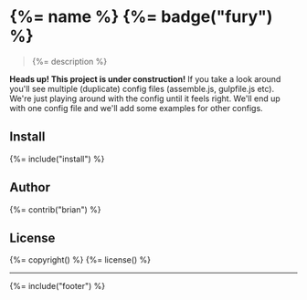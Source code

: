 # {%= name %} {%= badge("fury") %}

> {%= description %}

**Heads up! This project is under construction!** If you take a look around you'll see multiple (duplicate) config files (assemble.js, gulpfile.js etc). We're just playing around with the config until it feels right. We'll end up with one config file and we'll add some examples for other configs.

## Install
{%= include("install") %}

## Author
{%= contrib("brian") %}

## License
{%= copyright() %}
{%= license() %}

***

{%= include("footer") %}


[permalinks]: https://github.com/assemble/assemble-contrib-permalinks "Permalinks middleware for Assemble"